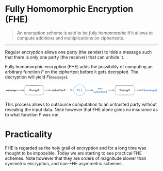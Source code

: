 # Fully Homomorphic Encryption (FHE)

> An encryption scheme is said to be *fully homomorphic* if it allows to compute additions and multiplications on ciphertexts.

---

Regular encryption allows one party (the sender) to hide a message such that there is only one party (the receiver) that can unhide it.

Fully homomorphic encryption (FHE) adds the possibility of computing an arbitrary function $F$ on the ciphertext before it gets decrypted.
The decryption will yield $F(\texttt{message})$.

[![](../images/fhe.png)](../images/fhe.png)

This process allows to outsource computation to an untrusted party without revealing the input data.
Note however that FHE alone gives no insurance as to what function $F$ was run.

# Practicality

FHE is regarded as the holy grail of encryption and for a long time was thought to be impossible.
Today we are starting to see practical FHE schemes.
Note however that they are orders of magnitude slower than symmetric encryption, and non-FHE asymmetric schemes.